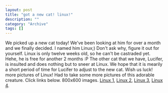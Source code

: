```yaml
--- 
layout: post 
title: "got a new cat! linux!"
description: ""
category: "Archive"
tags: []
---  
```

We picked up a new cat today! We've been looking at him for over a month and we finally decided. I named him Linux;) Don't ask why, figure it out for yourself. Linux is only twelve weeks old, so he can't be castraded yet. Hehe, he is free for another 2 months :P
 The other cat that we have, Lucifer, is insulted and does nothing but to sneer at Linux. We hope that it is mearily a short period of time for Lucifer to adjust to the new cat. Wish us luck!
<span class="medium">more pictures of Linux!</span>
Had to take some more pictures of this adorable creature. Click links below. 800x600 images.
<a href="http://cdn.umedia.no/img/linux3.png" alt="linux">Linux 1</a>, <a href="http://cdn.umedia.no/img/linux4.png" alt="linux1">Linux 2</a>, <a href="http://cdn.umedia.no/img/linux5.png" alt="linux2">Linux 3</a>, <a href="http://cdn.umedia.no/img/linux6.png" alt="linux3">Linux 4</a>.
